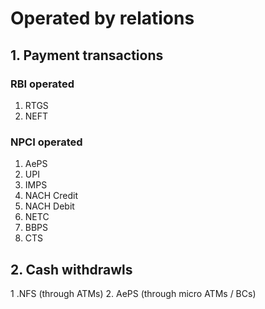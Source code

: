# Operated by relations

## 1. Payment transactions

### RBI operated

1. RTGS
2. NEFT

### NPCI operated

1. AePS
2. UPI
3. IMPS
4. NACH Credit
5. NACH Debit
6. NETC
7. BBPS
8. CTS

## 2. Cash withdrawls

1 .NFS (through ATMs)
2. AePS (through micro ATMs / BCs)
